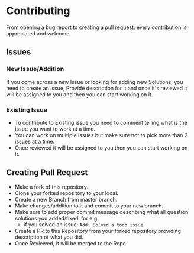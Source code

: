 # Contributing

From opening a bug report to creating a pull request: every contribution is appreciated and welcome.

## Issues
### New Issue/Addition
If you come across a new Issue or looking for adding new Solutions, you need to create an issue, Provide description for it and once it's reviewed it will be assigned to you and then you can start working on it.

### Existing Issue
* To contribute to Existing issue you need to comment telling what is the issue you want to work at a time.
* You can work on multiple issues but make sure not to pick more than 2 issues at a time.
* Once reviewed it will be assigned to you then you can start working on it.

## Creating Pull Request
* Make a fork of this repository.
* Clone your forked repository to your local.
* Create a new Branch from master branch.
* Make changes/addition to it and commit to your new branch.
* Make sure to add proper commit message describing what all question solutions you added/fixed. for e.g
  * if you solved an issue:
  `Add: Solved a todo issue`
* Create a PR to this Repository from your forked repository providing description of what you did.
* Once Reviewed, It will be merged to the Repo.